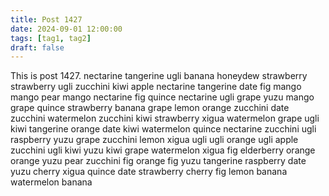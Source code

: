 ```yaml
---
title: Post 1427
date: 2024-09-01 12:00:00
tags: [tag1, tag2]
draft: false
---
```

This is post 1427.
nectarine
tangerine
ugli
banana
honeydew
strawberry
strawberry
ugli
zucchini
kiwi
apple
nectarine
tangerine
date
fig
mango
mango
pear
mango
nectarine
fig
quince
nectarine
ugli
grape
yuzu
mango
grape
quince
strawberry
banana
grape
lemon
orange
zucchini
date
zucchini
watermelon
zucchini
kiwi
strawberry
xigua
watermelon
grape
ugli
kiwi
tangerine
orange
date
kiwi
watermelon
quince
nectarine
zucchini
ugli
raspberry
yuzu
grape
zucchini
lemon
xigua
ugli
ugli
orange
ugli
apple
zucchini
ugli
kiwi
yuzu
kiwi
grape
watermelon
xigua
fig
elderberry
orange
orange
yuzu
pear
zucchini
fig
orange
fig
yuzu
tangerine
raspberry
date
yuzu
cherry
xigua
quince
date
strawberry
cherry
fig
lemon
banana
watermelon
banana
